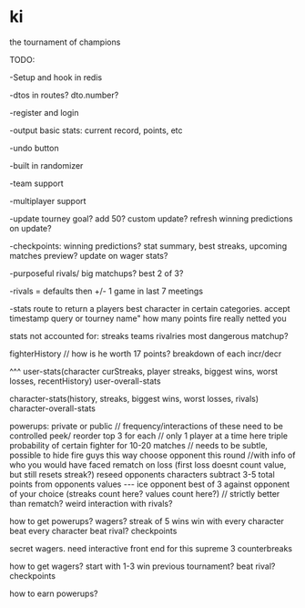 ki
==

the tournament of champions

TODO: 

-Setup and hook in redis

-dtos in routes? dto.number?

-register and login

-output basic stats: current record, points, etc

-undo button

-built in randomizer

-team support

-multiplayer support

-update tourney goal? add 50? custom update? refresh winning predictions on update?

-checkpoints: winning predictions? stat summary, best streaks, upcoming matches preview? update on wager stats?

-purposeful rivals/ big matchups? best 2 of 3?

-rivals = defaults then +/- 1 game in last 7 meetings

-stats route to return a players best character in certain categories. accept timestamp query or tourney name"
	how many points fire really netted you


stats not accounted for:
	streaks
	teams
	rivalries
	most dangerous matchup?

fighterHistory // how is he worth 17 points? breakdown of each incr/decr

^^^ 
user-stats(character curStreaks, player streaks, biggest wins, worst losses, recentHistory) 
user-overall-stats

character-stats(history, streaks, biggest wins, worst losses, rivals)
character-overall-stats
	
powerups: private or public // frequency/interactions of these need to be controlled
	peek/ reorder top 3 for each // only 1 player at a time here
	triple probability of certain fighter for 10-20 matches  // needs to be subtle, possible to hide fire guys this way
	choose opponent this round //with info of who you would have faced
	rematch on loss (first loss doesnt count value, but still resets streak?)
	reseed opponents characters
	subtract 3-5 total points from opponents values
	---
	ice opponent
	best of 3 against opponent of your choice (streaks count here? values count here?) // strictly better than rematch? weird interaction with rivals?

how to get powerups?
	wagers?
	streak of 5 wins
	win with every character
	beat every character
	beat rival?
	checkpoints

secret wagers. need interactive front end for this
	supreme
	3 counterbreaks

how to get wagers?
	start with 1-3
	win previous tournament?
	beat rival?
	checkpoints



how to earn powerups?

